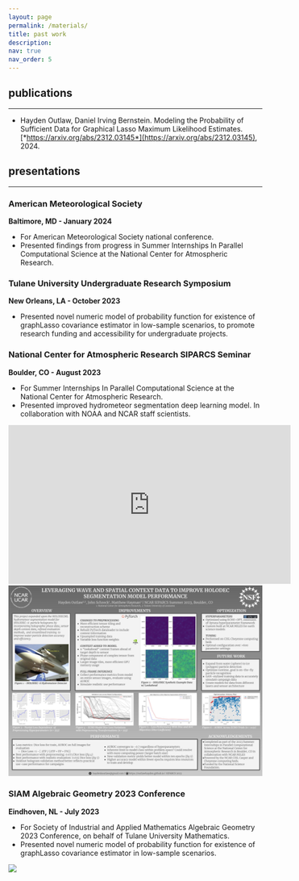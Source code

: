 ```yaml
---
layout: page
permalink: /materials/
title: past work
description:
nav: true
nav_order: 5
---
```

## publications
--------------------

- Hayden Outlaw, Daniel Irving Bernstein. Modeling the Probability of Sufficient Data for Graphical Lasso Maximum Likelihood Estimates. [*https://arxiv.org/abs/2312.03145*](https://arxiv.org/abs/2312.03145), 2024.

## presentations
--------------------
### American Meteorological Society
**Baltimore, MD - January 2024**

- For American Meteorological Society national conference.
- Presented findings from progress in Summer Internships In Parallel Computational Science at the National Center for Atmospheric Research.

### Tulane University Undergraduate Research Symposium

**New Orleans, LA - October 2023**

- Presented novel numeric model of probability function for existence of graphLasso covariance estimator in low-sample scenarios, to promote research funding and accessibility for undergraduate projects.

### National Center for Atmospheric Research SIPARCS Seminar

**Boulder, CO - August 2023**

- For Summer Internships In Parallel Computational Science at the National Center for Atmospheric Research.
- Presented improved hydrometeor segmentation deep learning model. In collaboration with NOAA and NCAR staff scientists.

<iframe width="560" height="315" src="https://www.youtube.com/embed/edqQrgZR2-c?si=Qu_R-Z9f6rlQbEJU" title="YouTube video player" frameborder="0" allow="accelerometer; autoplay; clipboard-write; encrypted-media; gyroscope; picture-in-picture; web-share" allowfullscreen></iframe>

<img src = "../assets/img/SIPARCS.jpg" width="560">

### SIAM Algebraic Geometry 2023 Conference

**Eindhoven, NL - July 2023**

- For Society of Industrial and Applied Mathematics Algebraic Geometry 2023 Conference, on behalf of Tulane University Mathematics.
- Presented novel numeric model of probability function for existence of graphLasso covariance estimator in low-sample scenarios.

<img src = "../assets/img/AG23_Poster.jpg" width="560">